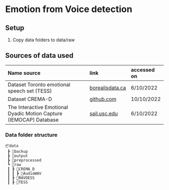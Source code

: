 # Emotion from Voice detection
## Setup 

1. Copy data folders to data/raw

## Sources of data used
| Name source                                                        | link                                                                                         | accessed on |
| :----------------------------------------------------------------- | :------------------------------------------------------------------------------------------- | :---------- |
| Dataset Toronto emotional speech set (TESS)                        | [borealisdata.ca](https://borealisdata.ca/dataset.xhtml?persistentId=doi:10.5683/SP2/E8H2MF) | 6/10/2022   |
| Dataset CREMA-D                                                    | [github.com](https://github.com/CheyneyComputerScience/CREMA-D)                              | 10/10/2022  |
| The Interactive Emotional Dyadic Motion Capture (IEMOCAP) Database | [sail.usc.edu](https://sail.usc.edu/iemocap/iemocap_release.htm)                             | 6/10/2022   |

### Data folder structure


```
📦data
 ┣ 📂backup
 ┣ 📂output
 ┣ 📂preprocessed
 ┗ 📂raw
 ┃ ┣ 📂CREMA_D
 ┃ ┃ ┣ 📂AudioWAV
 ┃ ┣ 📂RAVDESS
 ┃ ┣ 📂TESS
```